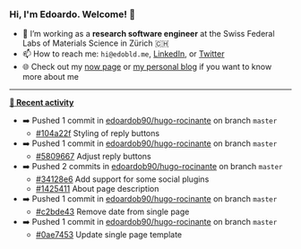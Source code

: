 ### Hi, I'm Edoardo. Welcome! 👋 

- 🔭 I’m working as a **research software engineer** at the Swiss Federal Labs of Materials Science in Zürich 🇨🇭
- 📫 How to reach me: `hi@edobld.me`, [LinkedIn](https://linkedin.com/in/edobld), or [Twitter](https://twitter.com/edobld)
- 🌐 Check out my [now page](https://edoardob.im/now) or [my personal blog](https://blog.edoardob.im) if you want to know more about me

---

**[📰 Recent activity](https://github.com/edoardob90)**
* ➡️ Pushed 1 commit in [edoardob90/hugo-rocinante](https://github.com/edoardob90/hugo-rocinante) on branch `master`
  * [#104a22f](https://github.com/edoardob90/hugo-rocinante/commit/104a22f) Styling of reply buttons
* ➡️ Pushed 1 commit in [edoardob90/hugo-rocinante](https://github.com/edoardob90/hugo-rocinante) on branch `master`
  * [#5809667](https://github.com/edoardob90/hugo-rocinante/commit/5809667) Adjust reply buttons
* ➡️ Pushed 2 commits in [edoardob90/hugo-rocinante](https://github.com/edoardob90/hugo-rocinante) on branch `master`
  * [#34128e6](https://github.com/edoardob90/hugo-rocinante/commit/34128e6) Add support for some social plugins
  * [#1425411](https://github.com/edoardob90/hugo-rocinante/commit/1425411) About page description
* ➡️ Pushed 1 commit in [edoardob90/hugo-rocinante](https://github.com/edoardob90/hugo-rocinante) on branch `master`
  * [#c2bde43](https://github.com/edoardob90/hugo-rocinante/commit/c2bde43) Remove date from single page
* ➡️ Pushed 1 commit in [edoardob90/hugo-rocinante](https://github.com/edoardob90/hugo-rocinante) on branch `master`
  * [#0ae7453](https://github.com/edoardob90/hugo-rocinante/commit/0ae7453) Update single page template


